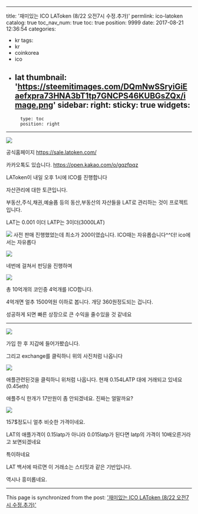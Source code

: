 
---
title: '재미있는 ICO LAToken (8/22 오전7시 수정.추가)'
permlink: ico-latoken
catalog: true
toc_nav_num: true
toc: true
position: 9999
date: 2017-08-21 12:36:54
categories:
- kr
tags:
- kr
- coinkorea
- ico
- lat
thumbnail: 'https://steemitimages.com/DQmNwSSryiGiEaefxpra73HNA3bT1tp7GNCPS46KUBGsZQx/image.png'
sidebar:
    right:
        sticky: true
widgets:
    -
        type: toc
        position: right
---


![](https://steemitimages.com/DQmNwSSryiGiEaefxpra73HNA3bT1tp7GNCPS46KUBGsZQx/image.png)

공식홈페이지
https://sale.latoken.com/

카카오톡도 있습니다.
https://open.kakao.com/o/gqzfpqz

LAToken이 내일 오후 1시에 ICO를 진행합니다

자산관리에 대한 토큰입니다.

부동산,주식,채권,예술픔 등의 동산,부동산의 자산들을 LAT로 관리하는 것이 프로젝트입니다.

LAT는 0.001 이더
LATP는 3이더(3000LAT)

![](https://steemitimages.com/DQmS69LBrTCuuQkiBciR6Na8P6Uh3BU7LLyBpwqA9bMHcTn/image.png)
사전 판매 진행했었는데 최소가 200이였습니다.
ICO때는 자유롭습니다^^더!
ico에서는 자유롭다


![](https://steemitimages.com/DQman8uKUAeR3CM3MfoVwk5UvMZ2vtsfD1gR5QkehX8qdGC/image.png)

네번에 걸쳐서 펀딩을 진행하며

![](https://steemitimages.com/DQmfY9nZrw5tM1AeLdjjqxpbBZWfCsVQGWewWCCtuZBkjdq/image.png)

총 10억개의 코인중 4억개를 ICO합니다.

4억개면 얼추 1500억원 이하로 봅니다. 개당 360원정도되는 겁니다.

성공하게 되면 빠른 상장으로 큰 수익을 줄수있을 것 같네요


-------------------------
![](https://steemitimages.com/DQmavk3HEqybkF6DBGxE6H7s7WJ7ofJdZo2nAK5BnE8PNAG/image.png)

가입 한 후 지갑에 들어가봤습니다.

그리고 exchange를 클릭하니 위의 사진처럼 나옵니다

![](https://steemitimages.com/DQma9QrVNqNiuwn45RCcLcFxPpD9zeNsfxTup5RinzT2LZM/image.png)

애플관련된것을 클릭하니 위처럼 나옵니다. 현재 0.154LATP 대에 거래되고 있네요(0.45eth)

애플주식 한개가 17만원이 좀 안되겠네요. 진짜는 얼말까요?

![](https://steemitimages.com/DQmfDxFrs3FTZZKUdXrL12hFN4X5FcDaxh2WYJPypwxy2u3/image.png)

157$정도니 얼추 비슷한 가격이네요.

LAT의 애플가격이 0.15latp가 아니라 0.015latp가 된다면 latp의 가격이 10배오른거라고 보면되겠네요

특이하네요

LAT 백서에 따르면 이 거래소는 스티밋과 같은 기반입니다.

역시나 흥미롭네요.

- - -

This page is synchronized from the post: ['재미있는 ICO LAToken (8/22 오전7시 수정.추가)'](https://steemit.com/@virus707/ico-latoken)
